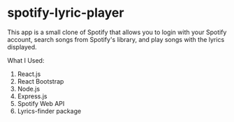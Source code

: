 # spotify-lyric-player

This app is a small clone of Spotify that allows you to login with your Spotify account, search songs from Spotify's library, and play songs with the lyrics displayed. 

What I Used:
1. React.js
2. React Bootstrap
3. Node.js
4. Express.js
5. Spotify Web API
6. Lyrics-finder package
